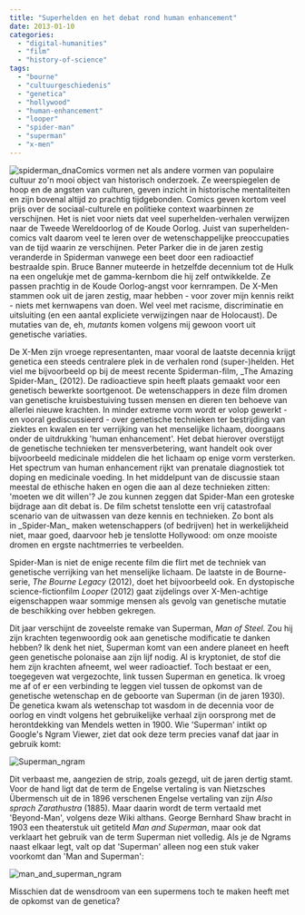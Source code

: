```yaml
---
title: "Superhelden en het debat rond human enhancement"
date: 2013-01-10
categories: 
  - "digital-humanities"
  - "film"
  - "history-of-science"
tags: 
  - "bourne"
  - "cultuurgeschiedenis"
  - "genetica"
  - "hollywood"
  - "human-enhancement"
  - "looper"
  - "spider-man"
  - "superman"
  - "x-men"
---
```


![spiderman_dna](http://pimhuijnen.com/wp-content/uploads/2012/12/spiderman_dna.jpg)Comics vormen net als andere vormen van populaire cultuur zo'n mooi object van historisch onderzoek. Ze weerspiegelen de hoop en de angsten van culturen, geven inzicht in historische mentaliteiten en zijn bovenal altijd zo prachtig tijdgebonden. Comics geven kortom veel prijs over de sociaal-culturele en politieke context waarbinnen ze verschijnen. Het is niet voor niets dat veel superhelden-verhalen verwijzen naar de Tweede Wereldoorlog of de Koude Oorlog. Juist van superhelden-comics valt daarom veel te leren over de wetenschappelijke preoccupaties van de tijd waarin ze verschijnen. Peter Parker die in de jaren zestig veranderde in Spiderman vanwege een beet door een radioactief bestraalde spin. Bruce Banner muteerde in hetzelfde decennium tot de Hulk na een ongelukje met de gamma-kernbom die hij zelf ontwikkelde. Ze passen prachtig in de Koude Oorlog-angst voor kernrampen. De X-Men stammen ook uit de jaren zestig, maar hebben - voor zover mijn kennis reikt - niets met kernwapens van doen. Wel veel met racisme, discriminatie en uitsluiting (en een aantal expliciete verwijzingen naar de Holocaust). De mutaties van de, eh, _mutants_ komen volgens mij gewoon voort uit genetische variaties.

<!--more-->De X-Men zijn vroege representanten, maar vooral de laatste decennia krijgt genetica een steeds centralere plek in de verhalen rond (super-)helden. Het viel me bijvoorbeeld op bij de meest recente Spiderman-film, _The Amazing Spider-Man_ (2012). De radioactieve spin heeft plaats gemaakt voor een genetisch bewerkte soortgenoot. De wetenschappers in deze film dromen van genetische kruisbestuiving tussen mensen en dieren ten behoeve van allerlei nieuwe krachten. In minder extreme vorm wordt er volop gewerkt - en vooral gediscussieerd - over genetische technieken ter bestrijding van ziektes en kwalen en ter verrijking van het menselijke lichaam, doorgaans onder de uitdrukking 'human enhancement'. Het debat hierover overstijgt de genetische technieken ter mensverbetering, want handelt ook over bijvoorbeeld medicinale middelen die het lichaam op enige vorm versterken. Het spectrum van human enhancement rijkt van prenatale diagnostiek tot doping en medicinale voeding. In het middelpunt van de discussie staan meestal de ethische haken en ogen die aan al deze technieken zitten: 'moeten we dit willen'? Je zou kunnen zeggen dat Spider-Man een groteske bijdrage aan dit debat is. De film schetst tenslotte een vrij catastrofaal scenario van de uitwassen van deze kennis en technieken. Zo bont als in _Spider-Man_ maken wetenschappers (of bedrijven) het in werkelijkheid niet, maar goed, daarvoor heb je tenslotte Hollywood: om onze mooiste dromen en ergste nachtmerries te verbeelden.

Spider-Man is niet de enige recente film die flirt met de techniek van genetische verrijking van het menselijke lichaam. De laatste in de Bourne-serie, _The Bourne Legacy_ (2012), doet het bijvoorbeeld ook. En dystopische science-fictionfilm _Looper_ (2012) gaat zijdelings over X-Men-achtige eigenschappen waar sommige mensen als gevolg van genetische mutatie de beschikking over hebben gekregen.

Dit jaar verschijnt de zoveelste remake van Superman, _Man of Steel._ Zou hij zijn krachten tegenwoordig ook aan genetische modificatie te danken hebben? Ik denk het niet, Superman komt van een andere planeet en heeft geen genetische polonaise aan zijn lijf nodig. Al is kryptoniet, de stof die hem zijn krachten afneemt, wel weer radioactief. Toch bestaat er een, toegegeven wat vergezochte, link tussen Superman en genetica. Ik vroeg me af of er een verbinding te leggen viel tussen de opkomst van de genetische wetenschap en de geboorte van Superman (in de jaren 1930). De genetica kwam als wetenschap tot wasdom in de decennia voor de oorlog en vindt volgens het gebruikelijke verhaal zijn oorsprong met de herontdekking van Mendels wetten in 1900. Wie 'Superman' intikt op Google's Ngram Viewer, ziet dat ook deze term precies vanaf dat jaar in gebruik komt:

![Superman_ngram](http://pimhuijnen.com/wp-content/uploads/2013/01/superman_ngram.jpg)

Dit verbaast me, aangezien de strip, zoals gezegd, uit de jaren dertig stamt. Voor de hand ligt dat de term de Engelse vertaling is van Nietzsches Übermensch uit de in 1896 verschenen Engelse vertaling van zijn _Also sprach Zarathustra_ (1885). Maar daarin wordt de term vertaald met 'Beyond-Man', volgens deze Wiki althans. George Bernhard Shaw bracht in 1903 een theaterstuk uit getiteld _Man and Superman_, maar ook dat verklaart het gebruik van de term Superman niet volledig. Als je de Ngrams naast elkaar legt, valt op dat 'Superman' alleen nog een stuk vaker voorkomt dan 'Man and Superman':

![man_and_superman_ngram](http://pimhuijnen.com/wp-content/uploads/2013/01/man_and_superman_ngram.jpg)

Misschien dat de wensdroom van een supermens toch te maken heeft met de opkomst van de genetica?

